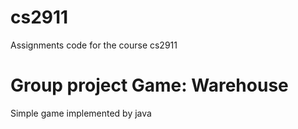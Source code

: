 # cs2911
Assignments code for the course cs2911


# Group project Game: Warehouse
Simple game implemented by java
